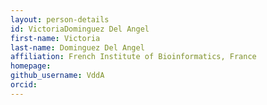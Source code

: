 ```yaml
---
layout: person-details
id: VictoriaDominguez Del Angel
first-name: Victoria
last-name: Dominguez Del Angel
affiliation: French Institute of Bioinformatics, France
homepage:
github_username: VddA 
orcid:
---
```

